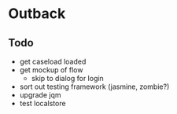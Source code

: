 Outback
=======

Todo
----
* get caseload loaded
* get mockup of flow
  * skip to dialog for login
* sort out testing framework (jasmine, zombie?)
* upgrade jqm
* test localstore
